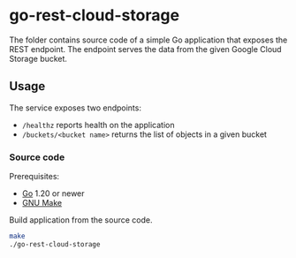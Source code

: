 # go-rest-cloud-storage

The folder contains source code of a simple Go application that exposes the REST endpoint.
The endpoint serves the data from the given Google Cloud Storage bucket.

## Usage

The service exposes two endpoints:

* `/healthz` reports health on the application
* `/buckets/<bucket name>` returns the list of objects in a given bucket

### Source code

Prerequisites:

* [Go](https://go.dev/doc/install) 1.20 or newer
* [GNU Make](https://www.gnu.org/software/make)

Build application from the source code.

```sh
make
./go-rest-cloud-storage
```
